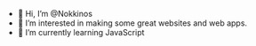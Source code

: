 - 👋 Hi, I’m @Nokkinos
- 👀 I’m interested in making some great websites and web apps.
- 🌱 I’m currently learning JavaScript

